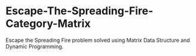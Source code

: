 # Escape-The-Spreading-Fire-Category-Matrix
Escape the Spreading Fire problem solved using Matrix Data Structure and Dynamic Programming.
